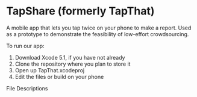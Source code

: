 TapShare (formerly TapThat)
============

A mobile app that lets you tap twice on your phone to make a report. Used as a prototype to demonstrate the feasibility of low-effort crowdsourcing.

To run our app:

1. Download Xcode 5.1, if you have not already
2. Clone the repository where you plan to store it
3. Open up TapThat.xcodeproj
4. Edit the files or build on your phone

File Descriptions

